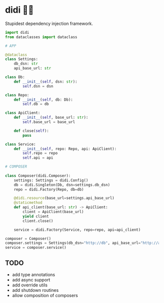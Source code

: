 # didi 👧💉

Stupidest dependency injection framework.

```python
import didi
from dataclasses import dataclass

# APP

@dataclass
class Settings:
    db_dsn: str
    api_base_url: str

class Db:
    def __init__(self, dsn: str):
        self.dsn = dsn

class Repo:
    def __init__(self, db: Db):
        self.db = db

class ApiClient:
    def __init__(self, base_url: str):
        self.base_url = base_url

    def close(self):
        pass

class Service:
    def __init__(self, repo: Repo, api: ApiClient):
        self.repo = repo
        self.api = api

# COMPOSER
        
class Composer(didi.Composer):
    settings: Settings = didi.Config()
    db = didi.Singleton(Db, dsn=settings.db_dsn)
    repo = didi.Factory(Repo, db=db)

    @didi.resource(base_url=settings.api_base_url)
    @staticmethod
    def api_client(base_url: str) -> ApiClient:
        client = ApiClient(base_url)
        yield client
        client.close()

    service = didi.Factory(Service, repo=repo, api=api_client)

composer = Composer()
composer.settings = Settings(db_dsn="http://db", api_base_url="http://api")
service = composer.service()
```

## TODO

- add type annotations
- add async support
- add override utils
- add shutdown routines
- allow composition of composers
